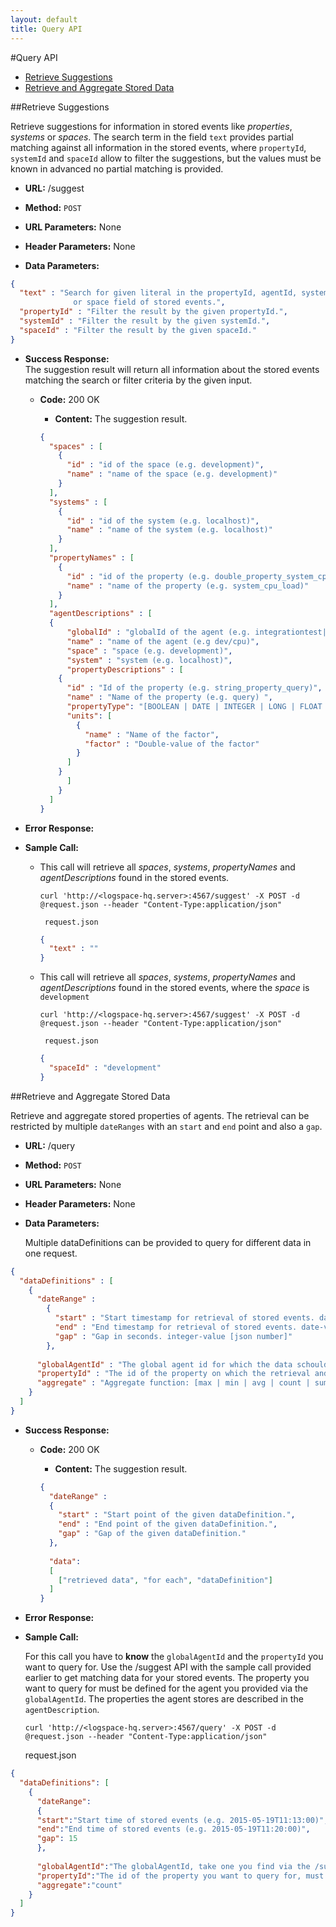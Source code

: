 ```yaml
---
layout: default
title: Query API
---
```

#Query API

* [Retrieve Suggestions](#retrieve-suggestions)
* [Retrieve and Aggregate Stored Data](#retrieve-and-aggregate-stored-data)

##Retrieve Suggestions

  Retrieve suggestions for information in stored events like *properties*, *systems* or *spaces*.
  The search term in the field `text` provides partial matching against all information in the stored events, where `propertyId`, `systemId` and `spaceId` allow to filter the suggestions, but the values must be known in advanced no partial matching is provided.

* **URL:** /suggest

* **Method:**
  `POST`
  
*  **URL Parameters:** None

* **Header Parameters:** None

* **Data Parameters:**

```json
{ 
  "text" : "Search for given literal in the propertyId, agentId, system 
              or space field of stored events.",
  "propertyId" : "Filter the result by the given propertyId.",
  "systemId" : "Filter the result by the given systemId.",
  "spaceId" : "Filter the result by the given spaceId."
}
```

* **Success Response:** <br/>
  The suggestion result will return all information about the stored events matching the search or filter criteria by the given input.
  
    * **Code:** 200 OK
  
        * **Content:** The suggestion result.
  
        ```json
        {
          "spaces" : [
            { 
              "id" : "id of the space (e.g. development)",
              "name" : "name of the space (e.g. development)"
            }
          ],
          "systems" : [
            {
              "id" : "id of the system (e.g. localhost)",
              "name" : "name of the system (e.g. localhost)"
            }
          ],
          "propertyNames" : [
            {
              "id" : "id of the property (e.g. double_property_system_cpu_load)",
              "name" : "name of the property (e.g. system_cpu_load)"
            }
          ],
          "agentDescriptions" : [
          {
              "globalId" : "globalId of the agent (e.g. integrationtest|localhost|dev/cpu)",
              "name" : "name of the agent (e.g dev/cpu)",
              "space" : "space (e.g. development)",
              "system" : "system (e.g. localhost)",
              "propertyDescriptions" : [
	        {
	          "id" : "Id of the property (e.g. string_property_query)",
	          "name" : "Name of the property (e.g. query) ",
	          "propertyType": "[BOOLEAN | DATE | INTEGER | LONG | FLOAT | DOUBLE | STRING] (e.g. STRING)",
	          "units": [
	            {
	              "name" : "Name of the factor",
	              "factor" : "Double-value of the factor"
	            }
	          ]
	        }
              ]
            }
          ]
        }
        ```


* **Error Response:**


* **Sample Call:**

    * This call will retrieve all *spaces*, *systems*, *propertyNames* and *agentDescriptions* found in the stored events.

        ```
        curl 'http://<logspace-hq.server>:4567/suggest' -X POST -d @request.json --header "Content-Type:application/json" 
        ```

           request.json
  
        ```json
        {
          "text" : ""
        }
        ```
        
    * This call will retrieve all *spaces*, *systems*, *propertyNames* and *agentDescriptions* found in the stored events,
      where the *space* is `development`

        ```
        curl 'http://<logspace-hq.server>:4567/suggest' -X POST -d @request.json --header "Content-Type:application/json" 
        ```

           request.json
  
        ```json
        {
          "spaceId" : "development"
        }
        ```        
  
  
##Retrieve and Aggregate Stored Data

  Retrieve and aggregate stored properties of agents. The retrieval can be restricted by multiple `dateRanges` with an `start` and `end` point and also a `gap`.

* **URL:** /query

* **Method:**
  `POST`
  
*  **URL Parameters:** None

* **Header Parameters:** None

* **Data Parameters:**
  
  Multiple dataDefinitions can be provided to query for different data in one request.

```json
{ 
  "dataDefinitions" : [
    { 
      "dateRange" : 
        {
          "start" : "Start timestamp for retrieval of stored events. date-value [YYYY-MM-ddTHH:mm:ssZ]",
          "end" : "End timestamp for retrieval of stored events. date-value [YYYY-MM-ddTHH:mm:ssZ]",          
          "gap" : "Gap in seconds. integer-value [json number]"
        },
      
      "globalAgentId" : "The global agent id for which the data schould be retrieved.",
      "propertyId" : "The id of the property on which the retrieval and aggregation should be done. Must be a property of the given agent.",
      "aggregate" : "Aggregate function: [max | min | avg | count | sum]"
    }
  ]
}
```

* **Success Response:**
  
    * **Code:** 200 OK
  
        * **Content:** The suggestion result.
  
        ```json
        {
          "dateRange" : 
          {
            "start" : "Start point of the given dataDefinition.",
            "end" : "End point of the given dataDefinition.",
            "gap" : "Gap of the given dataDefinition." 
          },
          
          "data":
          [
            ["retrieved data", "for each", "dataDefinition"]
          ]
        }
        ```

* **Error Response:**


* **Sample Call:**

  For this call you have to **know** the `globalAgentId` and the `propertyId` you want to query for.
  Use the /suggest API with the sample call provided earlier to get matching data for your stored events.
  The property you want to query for must be defined for the agent you provided via the `globalAgentId`. The properties the agent stores are described in the `agentDescription`.

  ```
  curl 'http://<logspace-hq.server>:4567/query' -X POST -d @request.json --header "Content-Type:application/json"
  ```

  request.json
  
```json
{
  "dataDefinitions": [
    {
      "dateRange":
      {
	  "start":"Start time of stored events (e.g. 2015-05-19T11:13:00)", 
	  "end":"End time of stored events (e.g. 2015-05-19T11:20:00)", 
	  "gap": 15
      }, 
      
      "globalAgentId":"The globalAgentId, take one you find via the /suggest API", 
      "propertyId":"The id of the property you want to query for, must be declared in the agentDescription for the globalId", 
      "aggregate":"count"
    }
  ]
}
```  